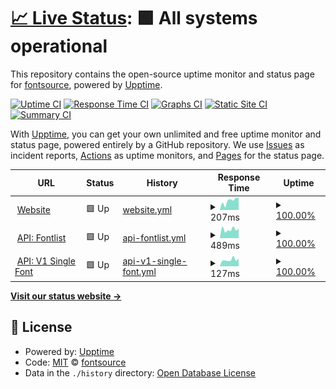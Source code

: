 # [📈 Live Status](https://status.fontsource.org): <!--live status--> **🟩 All systems operational**

This repository contains the open-source uptime monitor and status page for [fontsource](https://fontsource.org/), powered by [Upptime](https://github.com/upptime/upptime).

[![Uptime CI](https://github.com/fontsource/status/workflows/Uptime%20CI/badge.svg)](https://github.com/fontsource/status/actions?query=workflow%3A%22Uptime+CI%22)
[![Response Time CI](https://github.com/fontsource/status/workflows/Response%20Time%20CI/badge.svg)](https://github.com/fontsource/status/actions?query=workflow%3A%22Response+Time+CI%22)
[![Graphs CI](https://github.com/fontsource/status/workflows/Graphs%20CI/badge.svg)](https://github.com/fontsource/status/actions?query=workflow%3A%22Graphs+CI%22)
[![Static Site CI](https://github.com/fontsource/status/workflows/Static%20Site%20CI/badge.svg)](https://github.com/fontsource/status/actions?query=workflow%3A%22Static+Site+CI%22)
[![Summary CI](https://github.com/fontsource/status/workflows/Summary%20CI/badge.svg)](https://github.com/fontsource/status/actions?query=workflow%3A%22Summary+CI%22)

With [Upptime](https://upptime.js.org), you can get your own unlimited and free uptime monitor and status page, powered entirely by a GitHub repository. We use [Issues](https://github.com/fontsource/status/issues) as incident reports, [Actions](https://github.com/fontsource/status/actions) as uptime monitors, and [Pages](https://status.fontsource.org) for the status page.

<!--start: status pages-->
<!-- This summary is generated by Upptime (https://github.com/upptime/upptime) -->
<!-- Do not edit this manually, your changes will be overwritten -->
<!-- prettier-ignore -->
| URL | Status | History | Response Time | Uptime |
| --- | ------ | ------- | ------------- | ------ |
| <img alt="" src="https://icons.duckduckgo.com/ip3/fontsource.org.ico" height="13"> [Website](https://fontsource.org) | 🟩 Up | [website.yml](https://github.com/fontsource/status/commits/HEAD/history/website.yml) | <details><summary><img alt="Response time graph" src="./graphs/website/response-time-week.png" height="20"> 207ms</summary><br><a href="https://status.fontsource.org/history/website"><img alt="Response time 187" src="https://img.shields.io/endpoint?url=https%3A%2F%2Fraw.githubusercontent.com%2Ffontsource%2Fstatus%2FHEAD%2Fapi%2Fwebsite%2Fresponse-time.json"></a><br><a href="https://status.fontsource.org/history/website"><img alt="24-hour response time 333" src="https://img.shields.io/endpoint?url=https%3A%2F%2Fraw.githubusercontent.com%2Ffontsource%2Fstatus%2FHEAD%2Fapi%2Fwebsite%2Fresponse-time-day.json"></a><br><a href="https://status.fontsource.org/history/website"><img alt="7-day response time 207" src="https://img.shields.io/endpoint?url=https%3A%2F%2Fraw.githubusercontent.com%2Ffontsource%2Fstatus%2FHEAD%2Fapi%2Fwebsite%2Fresponse-time-week.json"></a><br><a href="https://status.fontsource.org/history/website"><img alt="30-day response time 185" src="https://img.shields.io/endpoint?url=https%3A%2F%2Fraw.githubusercontent.com%2Ffontsource%2Fstatus%2FHEAD%2Fapi%2Fwebsite%2Fresponse-time-month.json"></a><br><a href="https://status.fontsource.org/history/website"><img alt="1-year response time 187" src="https://img.shields.io/endpoint?url=https%3A%2F%2Fraw.githubusercontent.com%2Ffontsource%2Fstatus%2FHEAD%2Fapi%2Fwebsite%2Fresponse-time-year.json"></a></details> | <details><summary><a href="https://status.fontsource.org/history/website">100.00%</a></summary><a href="https://status.fontsource.org/history/website"><img alt="All-time uptime 100.00%" src="https://img.shields.io/endpoint?url=https%3A%2F%2Fraw.githubusercontent.com%2Ffontsource%2Fstatus%2FHEAD%2Fapi%2Fwebsite%2Fuptime.json"></a><br><a href="https://status.fontsource.org/history/website"><img alt="24-hour uptime 100.00%" src="https://img.shields.io/endpoint?url=https%3A%2F%2Fraw.githubusercontent.com%2Ffontsource%2Fstatus%2FHEAD%2Fapi%2Fwebsite%2Fuptime-day.json"></a><br><a href="https://status.fontsource.org/history/website"><img alt="7-day uptime 100.00%" src="https://img.shields.io/endpoint?url=https%3A%2F%2Fraw.githubusercontent.com%2Ffontsource%2Fstatus%2FHEAD%2Fapi%2Fwebsite%2Fuptime-week.json"></a><br><a href="https://status.fontsource.org/history/website"><img alt="30-day uptime 100.00%" src="https://img.shields.io/endpoint?url=https%3A%2F%2Fraw.githubusercontent.com%2Ffontsource%2Fstatus%2FHEAD%2Fapi%2Fwebsite%2Fuptime-month.json"></a><br><a href="https://status.fontsource.org/history/website"><img alt="1-year uptime 100.00%" src="https://img.shields.io/endpoint?url=https%3A%2F%2Fraw.githubusercontent.com%2Ffontsource%2Fstatus%2FHEAD%2Fapi%2Fwebsite%2Fuptime-year.json"></a></details>
| <img alt="" src="https://icons.duckduckgo.com/ip3/api.fontsource.org.ico" height="13"> [API: Fontlist](https://api.fontsource.org/fontlist) | 🟩 Up | [api-fontlist.yml](https://github.com/fontsource/status/commits/HEAD/history/api-fontlist.yml) | <details><summary><img alt="Response time graph" src="./graphs/api-fontlist/response-time-week.png" height="20"> 489ms</summary><br><a href="https://status.fontsource.org/history/api-fontlist"><img alt="Response time 526" src="https://img.shields.io/endpoint?url=https%3A%2F%2Fraw.githubusercontent.com%2Ffontsource%2Fstatus%2FHEAD%2Fapi%2Fapi-fontlist%2Fresponse-time.json"></a><br><a href="https://status.fontsource.org/history/api-fontlist"><img alt="24-hour response time 333" src="https://img.shields.io/endpoint?url=https%3A%2F%2Fraw.githubusercontent.com%2Ffontsource%2Fstatus%2FHEAD%2Fapi%2Fapi-fontlist%2Fresponse-time-day.json"></a><br><a href="https://status.fontsource.org/history/api-fontlist"><img alt="7-day response time 489" src="https://img.shields.io/endpoint?url=https%3A%2F%2Fraw.githubusercontent.com%2Ffontsource%2Fstatus%2FHEAD%2Fapi%2Fapi-fontlist%2Fresponse-time-week.json"></a><br><a href="https://status.fontsource.org/history/api-fontlist"><img alt="30-day response time 506" src="https://img.shields.io/endpoint?url=https%3A%2F%2Fraw.githubusercontent.com%2Ffontsource%2Fstatus%2FHEAD%2Fapi%2Fapi-fontlist%2Fresponse-time-month.json"></a><br><a href="https://status.fontsource.org/history/api-fontlist"><img alt="1-year response time 526" src="https://img.shields.io/endpoint?url=https%3A%2F%2Fraw.githubusercontent.com%2Ffontsource%2Fstatus%2FHEAD%2Fapi%2Fapi-fontlist%2Fresponse-time-year.json"></a></details> | <details><summary><a href="https://status.fontsource.org/history/api-fontlist">100.00%</a></summary><a href="https://status.fontsource.org/history/api-fontlist"><img alt="All-time uptime 99.95%" src="https://img.shields.io/endpoint?url=https%3A%2F%2Fraw.githubusercontent.com%2Ffontsource%2Fstatus%2FHEAD%2Fapi%2Fapi-fontlist%2Fuptime.json"></a><br><a href="https://status.fontsource.org/history/api-fontlist"><img alt="24-hour uptime 100.00%" src="https://img.shields.io/endpoint?url=https%3A%2F%2Fraw.githubusercontent.com%2Ffontsource%2Fstatus%2FHEAD%2Fapi%2Fapi-fontlist%2Fuptime-day.json"></a><br><a href="https://status.fontsource.org/history/api-fontlist"><img alt="7-day uptime 100.00%" src="https://img.shields.io/endpoint?url=https%3A%2F%2Fraw.githubusercontent.com%2Ffontsource%2Fstatus%2FHEAD%2Fapi%2Fapi-fontlist%2Fuptime-week.json"></a><br><a href="https://status.fontsource.org/history/api-fontlist"><img alt="30-day uptime 100.00%" src="https://img.shields.io/endpoint?url=https%3A%2F%2Fraw.githubusercontent.com%2Ffontsource%2Fstatus%2FHEAD%2Fapi%2Fapi-fontlist%2Fuptime-month.json"></a><br><a href="https://status.fontsource.org/history/api-fontlist"><img alt="1-year uptime 99.95%" src="https://img.shields.io/endpoint?url=https%3A%2F%2Fraw.githubusercontent.com%2Ffontsource%2Fstatus%2FHEAD%2Fapi%2Fapi-fontlist%2Fuptime-year.json"></a></details>
| <img alt="" src="https://icons.duckduckgo.com/ip3/api.fontsource.org.ico" height="13"> [API: V1 Single Font](https://api.fontsource.org/v1/fonts/abel) | 🟩 Up | [api-v1-single-font.yml](https://github.com/fontsource/status/commits/HEAD/history/api-v1-single-font.yml) | <details><summary><img alt="Response time graph" src="./graphs/api-v1-single-font/response-time-week.png" height="20"> 127ms</summary><br><a href="https://status.fontsource.org/history/api-v1-single-font"><img alt="Response time 150" src="https://img.shields.io/endpoint?url=https%3A%2F%2Fraw.githubusercontent.com%2Ffontsource%2Fstatus%2FHEAD%2Fapi%2Fapi-v1-single-font%2Fresponse-time.json"></a><br><a href="https://status.fontsource.org/history/api-v1-single-font"><img alt="24-hour response time 118" src="https://img.shields.io/endpoint?url=https%3A%2F%2Fraw.githubusercontent.com%2Ffontsource%2Fstatus%2FHEAD%2Fapi%2Fapi-v1-single-font%2Fresponse-time-day.json"></a><br><a href="https://status.fontsource.org/history/api-v1-single-font"><img alt="7-day response time 127" src="https://img.shields.io/endpoint?url=https%3A%2F%2Fraw.githubusercontent.com%2Ffontsource%2Fstatus%2FHEAD%2Fapi%2Fapi-v1-single-font%2Fresponse-time-week.json"></a><br><a href="https://status.fontsource.org/history/api-v1-single-font"><img alt="30-day response time 135" src="https://img.shields.io/endpoint?url=https%3A%2F%2Fraw.githubusercontent.com%2Ffontsource%2Fstatus%2FHEAD%2Fapi%2Fapi-v1-single-font%2Fresponse-time-month.json"></a><br><a href="https://status.fontsource.org/history/api-v1-single-font"><img alt="1-year response time 150" src="https://img.shields.io/endpoint?url=https%3A%2F%2Fraw.githubusercontent.com%2Ffontsource%2Fstatus%2FHEAD%2Fapi%2Fapi-v1-single-font%2Fresponse-time-year.json"></a></details> | <details><summary><a href="https://status.fontsource.org/history/api-v1-single-font">100.00%</a></summary><a href="https://status.fontsource.org/history/api-v1-single-font"><img alt="All-time uptime 99.95%" src="https://img.shields.io/endpoint?url=https%3A%2F%2Fraw.githubusercontent.com%2Ffontsource%2Fstatus%2FHEAD%2Fapi%2Fapi-v1-single-font%2Fuptime.json"></a><br><a href="https://status.fontsource.org/history/api-v1-single-font"><img alt="24-hour uptime 100.00%" src="https://img.shields.io/endpoint?url=https%3A%2F%2Fraw.githubusercontent.com%2Ffontsource%2Fstatus%2FHEAD%2Fapi%2Fapi-v1-single-font%2Fuptime-day.json"></a><br><a href="https://status.fontsource.org/history/api-v1-single-font"><img alt="7-day uptime 100.00%" src="https://img.shields.io/endpoint?url=https%3A%2F%2Fraw.githubusercontent.com%2Ffontsource%2Fstatus%2FHEAD%2Fapi%2Fapi-v1-single-font%2Fuptime-week.json"></a><br><a href="https://status.fontsource.org/history/api-v1-single-font"><img alt="30-day uptime 100.00%" src="https://img.shields.io/endpoint?url=https%3A%2F%2Fraw.githubusercontent.com%2Ffontsource%2Fstatus%2FHEAD%2Fapi%2Fapi-v1-single-font%2Fuptime-month.json"></a><br><a href="https://status.fontsource.org/history/api-v1-single-font"><img alt="1-year uptime 99.95%" src="https://img.shields.io/endpoint?url=https%3A%2F%2Fraw.githubusercontent.com%2Ffontsource%2Fstatus%2FHEAD%2Fapi%2Fapi-v1-single-font%2Fuptime-year.json"></a></details>

<!--end: status pages-->

[**Visit our status website →**](https://status.fontsource.org)

## 📄 License

- Powered by: [Upptime](https://github.com/upptime/upptime)
- Code: [MIT](./LICENSE) © [fontsource](https://fontsource.org/)
- Data in the `./history` directory: [Open Database License](https://opendatacommons.org/licenses/odbl/1-0/)
